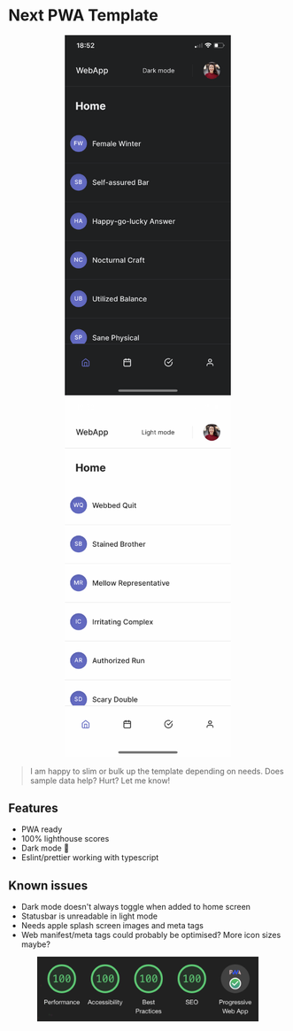 # Next PWA Template

<p align="center">
<img width="300" src="public/images/dark.png" alt="dark mode"> <img width="300" src="public/images/light.png" alt="light mode">
</p>

> I am happy to slim or bulk up the template depending on needs. Does sample data help? Hurt? Let me know!

## Features

- PWA ready
- 100% lighthouse scores
- Dark mode 🌚
- Eslint/prettier working with typescript

## Known issues

- Dark mode doesn't always toggle when added to home screen
- Statusbar is unreadable in light mode
- Needs apple splash screen images and meta tags
- Web manifest/meta tags could probably be optimised? More icon sizes maybe?

<p align="center">
<img width="400" src="public/images/lighthouse.png" alt="lighthouse">
</p>
